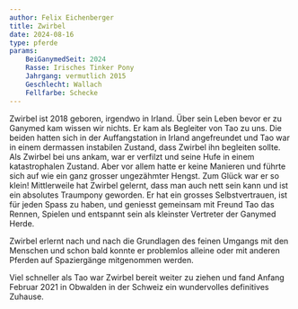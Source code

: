 ```yaml
---
author: Felix Eichenberger
title: Zwirbel
date: 2024-08-16
type: pferde
params:
    BeiGanymedSeit: 2024
    Rasse: Irisches Tinker Pony
    Jahrgang: vermutlich 2015
    Geschlecht: Wallach
    Fellfarbe: Schecke
---
```


Zwirbel ist 2018 geboren, irgendwo in Irland. Über sein Leben bevor er zu Ganymed kam wissen wir nichts. Er kam als Begleiter von Tao zu uns. Die beiden hatten sich in der Auffangstation in Irland angefreundet und Tao war in einem dermassen instabilen Zustand, dass Zwirbel ihn begleiten sollte. Als Zwirbel bei uns ankam, war er verfilzt und seine Hufe in einem katastrophalen Zustand. Aber vor allem hatte er keine Manieren und führte sich auf wie ein ganz grosser ungezähmter Hengst. Zum Glück war er so klein! Mittlerweile hat Zwirbel gelernt, dass man auch nett sein kann und ist ein absolutes Traumpony geworden. Er hat ein grosses Selbstvertrauen, ist für jeden Spass zu haben, und geniesst gemeinsam mit Freund Tao das Rennen, Spielen und entspannt sein als kleinster Vertreter der Ganymed Herde.

Zwirbel erlernt nach und nach die Grundlagen des feinen Umgangs mit den Menschen und schon bald konnte er problemlos alleine oder mit anderen Pferden auf Spaziergänge mitgenommen werden.

Viel schneller als Tao war Zwirbel bereit weiter zu ziehen und fand Anfang Februar 2021 in Obwalden in der Schweiz ein wundervolles definitives Zuhause.
